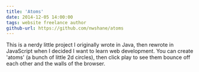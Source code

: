 ```yaml
---
title: 'Atoms'
date: 2014-12-05 14:00:00
tags: website freelance author
github-url: https://github.com/nwshane/atoms
---
```

This is a nerdy little project I originally wrote in Java, then rewrote in JavaScript when I decided I want to learn web development. You can create 'atoms' (a bunch of little 2d circles), then click play to see them bounce off each other and the walls of the browser.
